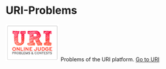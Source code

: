 # URI-Problems
<img  src = "logo.png" height=100 widith = 20>
Problems of the URI platform.
<a href = "https://www.urionlinejudge.com.br/" target="_blank" > Go to URI </a>
